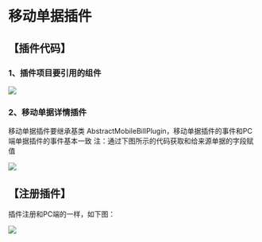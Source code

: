 # 移动单据插件

## **【插件代码】**

### 1、插件项目要引用的组件

![](http://clubimg.kingdee.com/club/attachments/forum/201804/11/1523412510rg0eza2e7fs7ewhl2krklaskw14w14ee.png)



### 2、移动单据详情插件

移动单据插件要继承基类 AbstractMobileBillPlugin，移动单据插件的事件和PC端单据插件的事件基本一致  注：通过下图所示的代码获取和给来源单据的字段赋值

![](http://clubimg.kingdee.com/club/attachments/forum/201804/11/1523413332i2btzj8tvwxvb44d4qty4qyqsbgjb48v.png)



## **【注册插件】**

  
插件注册和PC端的一样，如下图：

![](http://clubimg.kingdee.com/club/attachments/forum/201804/11/1523414378ohcba6aaaabsrb968ab9chhhafbfshza.png)



